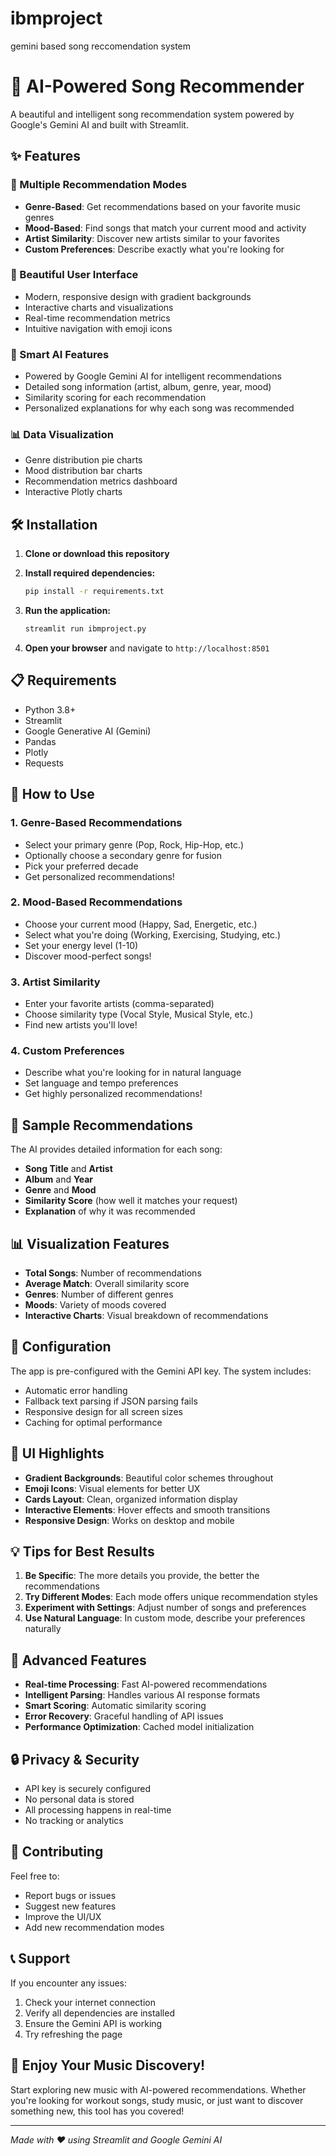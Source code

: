 # ibmproject
gemini based song reccomendation system
# 🎵 AI-Powered Song Recommender

A beautiful and intelligent song recommendation system powered by Google's Gemini AI and built with Streamlit.

## ✨ Features

### 🎼 Multiple Recommendation Modes
- **Genre-Based**: Get recommendations based on your favorite music genres
- **Mood-Based**: Find songs that match your current mood and activity
- **Artist Similarity**: Discover new artists similar to your favorites
- **Custom Preferences**: Describe exactly what you're looking for

### 🎨 Beautiful User Interface
- Modern, responsive design with gradient backgrounds
- Interactive charts and visualizations
- Real-time recommendation metrics
- Intuitive navigation with emoji icons

### 🚀 Smart AI Features
- Powered by Google Gemini AI for intelligent recommendations
- Detailed song information (artist, album, genre, year, mood)
- Similarity scoring for each recommendation
- Personalized explanations for why each song was recommended

### 📊 Data Visualization
- Genre distribution pie charts
- Mood distribution bar charts
- Recommendation metrics dashboard
- Interactive Plotly charts

## 🛠️ Installation

1. **Clone or download this repository**

2. **Install required dependencies:**
   ```bash
   pip install -r requirements.txt
   ```

3. **Run the application:**
   ```bash
   streamlit run ibmproject.py
   ```

4. **Open your browser** and navigate to `http://localhost:8501`

## 📋 Requirements

- Python 3.8+
- Streamlit
- Google Generative AI (Gemini)
- Pandas
- Plotly
- Requests

## 🎯 How to Use

### 1. Genre-Based Recommendations
- Select your primary genre (Pop, Rock, Hip-Hop, etc.)
- Optionally choose a secondary genre for fusion
- Pick your preferred decade
- Get personalized recommendations!

### 2. Mood-Based Recommendations
- Choose your current mood (Happy, Sad, Energetic, etc.)
- Select what you're doing (Working, Exercising, Studying, etc.)
- Set your energy level (1-10)
- Discover mood-perfect songs!

### 3. Artist Similarity
- Enter your favorite artists (comma-separated)
- Choose similarity type (Vocal Style, Musical Style, etc.)
- Find new artists you'll love!

### 4. Custom Preferences
- Describe what you're looking for in natural language
- Set language and tempo preferences
- Get highly personalized recommendations!

## 🎵 Sample Recommendations

The AI provides detailed information for each song:
- **Song Title** and **Artist**
- **Album** and **Year**
- **Genre** and **Mood**
- **Similarity Score** (how well it matches your request)
- **Explanation** of why it was recommended

## 📊 Visualization Features

- **Total Songs**: Number of recommendations
- **Average Match**: Overall similarity score
- **Genres**: Number of different genres
- **Moods**: Variety of moods covered
- **Interactive Charts**: Visual breakdown of recommendations

## 🔧 Configuration

The app is pre-configured with the Gemini API key. The system includes:
- Automatic error handling
- Fallback text parsing if JSON parsing fails
- Responsive design for all screen sizes
- Caching for optimal performance

## 🎨 UI Highlights

- **Gradient Backgrounds**: Beautiful color schemes throughout
- **Emoji Icons**: Visual elements for better UX
- **Cards Layout**: Clean, organized information display
- **Interactive Elements**: Hover effects and smooth transitions
- **Responsive Design**: Works on desktop and mobile

## 💡 Tips for Best Results

1. **Be Specific**: The more details you provide, the better the recommendations
2. **Try Different Modes**: Each mode offers unique recommendation styles
3. **Experiment with Settings**: Adjust number of songs and preferences
4. **Use Natural Language**: In custom mode, describe your preferences naturally

## 🚀 Advanced Features

- **Real-time Processing**: Fast AI-powered recommendations
- **Intelligent Parsing**: Handles various AI response formats
- **Smart Scoring**: Automatic similarity scoring
- **Error Recovery**: Graceful handling of API issues
- **Performance Optimization**: Cached model initialization

## 🔒 Privacy & Security

- API key is securely configured
- No personal data is stored
- All processing happens in real-time
- No tracking or analytics

## 🤝 Contributing

Feel free to:
- Report bugs or issues
- Suggest new features
- Improve the UI/UX
- Add new recommendation modes

## 📞 Support

If you encounter any issues:
1. Check your internet connection
2. Verify all dependencies are installed
3. Ensure the Gemini API is working
4. Try refreshing the page

## 🎉 Enjoy Your Music Discovery!

Start exploring new music with AI-powered recommendations. Whether you're looking for workout songs, study music, or just want to discover something new, this tool has you covered!

---

*Made with ❤️ using Streamlit and Google Gemini AI* 
